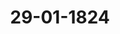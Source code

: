 ---  
schema: default  
title: 29-01-1824  
organization: Team Charlie  
notes: "<p>Description</p><p>Dritte Sitzung.

Geschehen, Frankfurt den 29. Januar 1824.

In Gegenwart

aller in der zweiten Sitzung Anwesenden.

</p><p>§.28</p><p>Des Kur= und Oberrheinischen Kreises Pensions= und Schuldenwes

insbesondere die Forderung der Oberrheinischen Kreiscasse an

Fürstlich= und Rheingräflich=Salmischen Häuser betr.

(26. Sitz. §. 185 v. J. 1823.)

Daiern. Der in der 21. vorjährigen Sitzung, §. 135, im Namen Baierns und K

hessens erstattete Vortrag über eine zu 10,554 Fl. 31 ½ Kr. berechnete Activforderung

Oberrheinischen Kreiscasse an die Fürstlich- und Rheingräflich-Salmischen Häuser, hat, 1

gehöriger Beleuchtung der von gedachten Schuldnern dagegen erhobenen Einwendungen,

zu

die Frage zur Entscheidung der Bundesversammlung aufgestellt: ob und auf welche

jene Forderung im Rechtswege geltend zu machen sey? indem beide genannten Höfe sich n

durch den Bundesbeschluß vom 14. Julius 1817 befugt hielten, ohne weiteres Namens

betheiligten Bundesglieder gegen die Salmischen Häuser klagbar aufzutreten.

Nachdem hierauf beschlossen worden, vor Allem noch die Aeusserungen der betheilig

Regierungen zu vernehmen, so haben Se. Königliche Majestät von Baiern, vor Instruir

Allerhöchstihrer Gesandtschaft, erst diese Aeusserungen in dem dazu anberaumten Termine

warten wollen. In der Voraussetzung nun, daß die noch ausstehenden Abstimmungen

in der Sitzung vom 11. December vorigen Jahres erfolgten beitreten, oder wenigstens

Wunsch der Mehrheit sich dahin ausspreche, daß Baiern und Kurhessen ihre subdelegit

Commissarien mit der Verfolgung der fraglichen Forderung vor den competenten Königl

Preussischen Landesgerichten beauftragen möchten, ist die Königlich-Baierische Gesandtsd

ermächtigt und angewiesen worden, im Namen Sr. Königlichen Majestät zu erklären, daß

Allerhöchstdieselben hierzu Ihrerseits bereit seyen, und sofort, im geeigneten Verständnisse mit

der Kurhessischen Gesandtschaft, unter befördernder Mitwirkung gedachter subdelegirter Com

missarien, einen gemeinschaftlichen Bevollmächtigten zur gerichtlichen Verfolgung der säumi

gen Schuldner vor der zuständigen Justizbehörde zu bestellen.

Baden. Da sich die Mehrheit der bei der Forderung der Oberrheinischen Kreiscasse

an die Fürstlich- und Rheingräflich-Salmischen Häuser betheiligten ehemaligen Kur- und

Oberrheinischen Kreisstände bereits für die Einklagung dieser Forderung vor den König

lich=Preussischen Landesgerichten ausgesprochen hat; so sieht sich die Großherzogliche Ge

sandtschaft ermächtigt, in gleichem Sinne abzustimmen, und diesem zufolge die Königlich

Baierische und Kurhessische Regierungen zu ersuchen, auch Ramens des Großherzogthums

Baden diese Klage bei dem betreffenden Königlich-Preussischen Landesgerichte durch einen

Bevollmächtigten anzubringen und zu verfolgen.

Kurhessen. Der Kurhessische Bundestagsgesandte, Geheime Rath von Meyerfeld,

tritt, vermöge der ihm nunmehr zugegangenen Instruction, der von der Königlich-Preus

sischen verehrlichen Gesandtschaft in der 24. vorjährigen Sitzung §. 172 geäusserten Ansicht,

jedoch mit der Ausnahme bei, daß die hohe Bundesversammlung über den Grund oder

Ungrund der von den Fürstlich- und Rheingräflich-Salmischen Häusern gegen die befragte

Forderung erhobenen Einwendungen sich nicht auszusprechen haben dürfte, vielmehr die

Entscheidung hierüber lediglich den Gerichten, bei welchen selbige demnächst vorgebracht

würden, und zur Erörterung gelangten, zu überlassen seyn möchte.

Was aber die Uebernahme der gerichtlichen Beitreibung der befragten Forderung be

treffe; so sey der Gesandte angewiesen, zu erklären, daß man Kurhessischer Seits sich selbige

gefallen lassen wolle, wenn man sich von Seite der Krone Baiern ebenfalls hierzu bereit

finden werde, und die Mehrheit der betheiligten Regierungen sich für dieses Ansinnen aus

sprechen sollte. Da nun die so eben vernommene Königlich-Baierische Erklärung mit jener

übereinstimme, so werde es nur noch auf Letzteres ankommen.

Hierauf wurde in Gemaßheit der vorliegenden Erklaͤrungen

beschlossen:

daß die Königlich-Baierische und Kurfürstlich-Hessische Gesandtschaft ersucht werden,

bei Seiner Königlichen Majestät von Baiern und Seiner Königlichen Hoheit dem Kur

fürsten von Hessen dahin anzutragen, daß Allerhöchstdieselben die zu den Bundestags-Pro

tokollen der 24. und 26. Sitzung des vorigen, dann der 3. Sitzung dieses Jahres abge

gebenen Erklärungen der an den Oberrheinischen Kreis-Activ- und Passiv-Verhältnissen

betheiligten Bundesregierungen, als Ermächtigung der wegen des Kur- und Oberrheini

schen Kreisschuldenwesens niedergesetzten Commission zur Rechtsverfolgung in dieser Sache

vor dem competenten Koͤniglich-Preussischen Oberlandesgerichte ansehen und in dessen Ge

mäßheit dieselbe zu instruiren geruhen wollen.

</p><p>§.29</p><p>Gesuch des vormaligen Straßburger Dompräbendars, Abbé Jung, um

Verwendung zu Erlangung einer Pension.

(17. Sitz. §. 65 u. 147 v. I. 1820.)

Der Königlich=Sächsische Bundestagsgestndte, Herr von Carlowiz,

trägt vor: Der Abbé Jung, 79 Jahre alt, genoß als Dompräbendar zu Straßburg 1838 Fl.

Einkommen und hätte also auf die transrhenanische Sustentationscasse, nach der Analogie,

mit 1100, wenigstens 800 Fl. Pension übernommen werden sollen. Als er aber in die

von der Badischen Regierung mehreren Straßburger Sustentanden ausgesetzte Pension ein

rückte und hier 783 Fl. jährlich erhielt, so wurde ihm eine Unterstützung aus dieser Casse

verweigert; daher war er nicht unter den vier Straßburger Pensionirten derselben, welche

vom Jahre 1817 an, an Frankreich überwiesen wurden.

Nachdem zwei dieser von Frankreich übernommenen Pensionirten gestorben waren, bat

Jung im Juni 1820 die hohe Bundesversammlung, sich bei der Königlich-Französischen

Regierung dahin zu verwenden, daß er per modum subrogationis in erledigte 232 Fl.

einrücken, oder diejenigen 333 Fr. erhalten möge, welche letztere den 70jährigen Benefi

ciaten gewaͤhre.

Der Königlich=Hannöverische Gesandte, Herr von Martens, trug dieses Gesuch in

der 17. Bundestagssitzung von 1820 (§. 65 des Prot.) vor. Er war der Meinung

daß eine officielle Verwendung der hohen Versammlung bei der Königlich-Französischen

Regierung nicht statt finden könne, theils, weil Frankreich jene ausdrücklich nahmhaft ge

machten vier Sustentanden nur aus freiem Willen übernommen habe, theils, weil be

denklich seyn würde, ein Nachrücken in einen höhern Pensionsgenuß weiter zum Grund

satze zu machen, als der Reichsdeputations-Hauptschluß solches für die Deutschen Stifter

in Rücksicht der Domicellaren festsetze; indeß erbot er sich, das Gesuch Jung's dem Kö

niglich-Französischen, bei dem Deutschen Bunde accreditirten Herrn Gesandten privatim

vorzutragen und zu empfehlen, und die hohe Versammlung beschloß, diese Privatverwen

dung dankbar anzunehmen.

Später hat der Abbé Jung sein Gesuch wiederholt und der Referendar der Subde

legations=Commission für das transrhenanische Sustentationswesen, Herr Geheime Rath vor

Rief, solches bevorwortet. Dieser bemerkt deßhalb in einem Schreiben vom 26. September

1823, daß Jung, obschon jetzt Unterthan und Pensionär von Frankreich, doch ursprünglich

ein Angehöriger des Deutschen Reichs und Bundes sey, indem das Domstift Straßburg ein

Deutsches Stift gewesen und das Schicksal der dasigen Dompräbendare nie aufgehört habe,

Deutschland zu berühren, auch letzterem zu keiner Zeit fremd und gleichgültig seyn könne.

Gutachten.

Allerdings ist zu wünschen, daß einem 79jährigen Greise, der durch die Stürme der

Zeit seine Stelle, seine Aussichten und einen Theil seiner Subsistenz verlor, noch der Vor

theil zu Theil werden möge, für die letzten Tage seines Lebens ein besseres Auskommen zu

erhalten.

Allein der Referent glaubt, daß weder die hohe Bundesversammlung zu einer officiellen,

noch er selbst zu einer Privatverwendung für das Gesuch des Abbé Jung befugt sey.

Jung war Beneficiat eines transrhenanischen Stifts. Was die hohe Bundesversamm

lung diesen Individuen zu leisten hatte, bestimmt der 15. Artikel der Bundesacte, und sie

hat selbiges geleistet, indem sie die Pensionirten der transrhenanischen Sustentationscasse,

zu welchen er nicht gehörte, den Besitzern des linken Rheinufers überwies, selbst bei Frank

reich, auf das jener Artikel keine Anwendung fand, die Uebernahme der Straßburger Su

stentanden dieser Casse vermittelte. Weiter zu gehen, hat die hohe Versammlung keine Voll

macht, und was sie selbst nicht kann, darf sich ein einzelnes Mitglied noch weniger anmaßen.

Daher trägt der Referent dahin an: den Abbé Jung zu bescheiden, daß die hohe Bun

desversammlung, nach der im 15. Art. der Bundesacte ihr angewiesenen Grenze, Anstand

nehme, auf sein Gesuch um Verwendung zu Erlangung einer Pension von Frankreich ein

zugehen, vielmehr er sich damit unmittelbar an die Gnade der Königlich-Französischen Re

gierung zu wenden haben werde.

Schließlich ist zu bemerken, daß das ähnliche Gesuch des vormaligen Straßburger

Präbendars, Abbé Weinborn, welches in dem oben gedachten Vortrage des Herrn Ge

sandten von Martens (§. 65 des Prot. v. 1820) ebenfalls erwähnt und späterhin bei der hohen

Bundesversammlung wieder in Anregung gebracht worden ist, dermalen erledigt sey, indem

die Königlich-Französische Regierung den Supplicanten in eine durch Tod eröffnete höhere

Pension hat aufrücken lassen.

Sämmtliche Gesandtschaften waren mit dem Herrn Referenten einverstanden;

daher

Beschluß:

dem Abbé Jung, ehemaligen Straßburger Praͤbendar, sey zu eroͤffnen, daß die hohe

Bundesversammlung, nach der in dem 15. Artikel der Bundesacte ihr angewiesenen Grenze,

Anstand nehme, auf sein Gesuch um Verwendung zu Erlangung einer Pension von Frank

reich einzugehen, vielmehr er sich damit unmittelbar an die Gnade der Königlich-Französi

schen Regierung zu wenden haben werde.

</p><p>§.30</p><p>Gesuch des vormaligen Straßburger Dompräbendars, Abbé Gustenhof

fer, um Verwendung zu Erlangung einer Pension.

(19. Sitz. §. 121 v. J. 1823.)

Ebenderselbe trägt vor: Die Dompräbendarien zu Straßburg, vormals 62, spä

terhin nur 20 an der Zahl, wurden von dem Domcapitel daselbst ernannt und in den

geistlichen und weltlichen Besitz ihrer Beneficien eingesetzt, standen unter selbigem, mußten

ihm Gehorsam schwören und Dienst im Chor verrichten. Früherhin hatten sie keine eigene

Verwaltung ihrer Einkünfte, allein das Domcapitel gestattete ihnen selbige und sie bestellten

hierauf eine aus sieben Personen ihres Mittels bestehende Verwaltungskammer. Die Ver

waltungskammer verlangte nun von den neu aufzunehmenden Dompräbendarien einen Eid

dessen Leistung das Capitel untersagte, und obschon diese Präbendarien den völligen Dienst

verrichteten, so wurden sie doch von Ersterer, wegen nicht erfolgter Ableistung des gefor

derten Eides, weder recipirt, noch zu dem Bezuge von Einkünften gelassen. Hierüber ent

stand ein Rechtsstreit bei dem Reichskammergerichte, welcher nicht zur Entscheidung gekom

men ist.

Bei Auflösung des Stifts waren vier jüngere Dompräbendarien angestellt, welche noch

nicht in den Genuß ihrer Beneficien gesetzt worden waren. Drei derselben wurden späterhin

anderweit vortheilhaft versorgt, der vierte aber, der Abbé Gustenhoffer, jetzt 79 Jahre alt

ist seit länger als vierzig Jahren Stadtpfarrer in Offenburg im Badischen, wo er nur ein

geringes, von der Subdelegations-Commission für das transrhenanische Sustentationswesen

auf 3 bis 400 Fl. an Getreide und Wein angegebenes Einkommen genießt.

Der Umstand, daß Gustenhoffer bei Auflösung des Stifts Straßburg als Dompräbendar

kein Einkommen genoß, eben weil ihm der Ertrag seiner Präbende von der Verwaltungs

kammer dieser Präbendare vorenthalten worden war, veranlaßte, daß er weder von Frank

reich, noch von Baden, welche die Besitzungen des Stifts adquirirt hatten, eine Pension

erhielt, wie deren die in der Perception ihrer Pfründe gestandenen Straßburger Präbendare

bekamen; er meldete sich auch bei der transrhenanischen Sustentationsanstalt nicht, weil

ihm diese Anstalt unbekannt geblieben war, aber späterhin bat er um Verwendung der

hohen Bundesversammlung bei der Königlich-Französischen Regierung, damit ihm selbige

eine seine Subsistenz sichernde Pension bewillige.

Da, nach Artikel 15 der Bundesacte, die Wirksamkeit der hohen Bundesversammlung

in Rücksicht der transrhenanischen Sustentanden sich nur dahin erstreckt, zu bewirken, daß die

jenigen Individuen, welche aus der transrhenanischen Sustentationscasse Unterstützung erhal

ten hatten, solche von dem Besitzer des linken Rheinufers forterhalten, Gustenhoffer unter

der Zahl dieser Individuen sich nicht befand, auch überhaupt die Bestimmung obigen Artikels

Frankreich nicht berührte, welches durch den Pariser Frieden von 1814 nichts erworben

vielmehr Straßburg nur behalten, gleichwohl aber, ohne vertragsmäsige Verbindlichkeit, bereits

vom Jahre 1817 an die Pensionirung der aus der Sustentationscasse unterstützten Straßbur

ger Individuen, auf Verwendung der Bundesversammlung, willfährig übernommen hatte;

so fand sich letztere veranlaßt, den Supplicanten in der 19. Sitzung vom 3, Juli 1823 (§. 121

des Prot.) wegen seines Verwendungsgesuchs abfällig zu bescheiden,

In einem Schreiben des Referendar der Subdelegations-Commission für das trans

rhenanische Sustentationswesen, Herrn Geheimen Raths von Rief, wird die Bewirkung einer

Pension für den Abbé Gustenhoffer, auf dessen wiederholte Bitte, anderweit in Anregung ge

bracht. Der Herr von Rief bemerkt, wenn schon Gustenhoffer nicht unter die Zahl der Pen

sionirten der Sustentationscasse gehört habe, so sey er doch für die hohe Bundesversamm

lung keineswegs persona extranea, auch seyen schon andere Präbendirte, welche ebenfalls

nie aus dieser Casse Pension erhalten hätten, von der hohen Versammlung an Regierungen

überwiesen und von selbigen übernommen worden. Dadurch, daß Gustenhoffern von seinen

Chorbrüdern die Perception seiner Präbende vorenthalten worden sey, die Badische Regie

rung ihm, weil sie ihn nicht in Preception fand, bei Regulirung der Pensionen übergangen

und er sich aus Unkunde nicht bei der Sustentationscasse gemeldet habe, sey sein Recht

nicht vernichtet worden.

Aus diesen Gründen wird angelegentlich gebeten, daß die hohe Bundesversammlung sich

bei der Großherzoglich=Badischen Regierung verwenden möge, dem Abbé Gustenhoffer, als

vormaligen Dompräbendar zu Straßburg, eine Pension zu ertheilen.

Gutachten.

Die Großherzoglich=Badische Regierung hat keine rechtliche Verbindlichkeit, Gustenhoffern

eine Pension zu verabreichen; allein der Umstand, daß derselbe, wenn er sich in Zeite. bei

der trausrhenanischen Sustentationsanstalt gemeldet hätte, hier eine Pension erhalten haben

würde, welche dann später auf Baden übergegangen wäre, daß er 79 Jahre alt, und seit

40 Jahren Pfarrer einer Badischen Stadtgemeinde ist, dürfte die hohe Bundesversammlung

wohl veranlassen, dessen Gesuch der gnaͤdigsten Beurtheilung und Gewaͤhrung Sr. Koͤnigli

chen Hoheit des Großherzogs, anheim zu stellen,

Hierauf wurde

beschlossen:

1) daß es, wegen der Verwendung bei der Königlich-Französischen Regierung zu Gun

sten des Präbendars Gustenhoffer, bei der abschlägigen Entschliessung vom 3. Juli 1823

sein Verbleiben habe; was aber

2) seine etwaigen Ansprüche oder sein Gesuch an die Großherzoglich-Badische Regie

rung betreffe, so finde die hohe Bundesversammlung, daß dieser Gegenstand lediglich dem

Ermessen und der Gnade der erwaͤhnten Regierung anheim zu stellen sey.

</p><p>§.31</p><p>Gesuch, die der Witwe Grünfieser aus der transrhenanischen Sustenta

tionscasse bewilligte Gratification betreffend.

(21. Sitz. §. 140 v. J. 1823.)

Ebenderselbe trägt vor: In der 21. Bundestagssitzung vom 12. Juli 1823 (§. 140

des Prot.) wurde der Witwe des bei der Subdelegations-Commission für das transrhena

nische Sustentationswesen angestellt gewesenen Registrators Grünfieser, in Regensburg, eine

Gratification von 300 Fl. rhein. aus der Sustentationscasse bewilligt.'

Als diese Summe ausgezahlt werden sollte, gieng die Nachricht ein, daß die Grünfie

ser mit Tode abgegangen sey. Der Herr Domprobst Graf von Thurn, in Regensburg, vor

mals Präsident der Subdelegations=Commission, setzte den Herrn Referendar dieser Commis

sion, Geheimen Rath von Rief, mittelst Schreibens vom 2. August 1823, hiervon in

Kenntniß, bemerkte aber auch zugleich, daß die Grünfieser zwei Kinder erster Ehe und

einen Bruder mit zwei Kindern, sämmtlich in der größten Dürftigkeit hinterlassen habe, unt

verwendete sich angelegentlich dafür, daß jene Gratification den Hinterlassenen zu Theil

werden möchte, indem er sich wohlwollend erbot, deren Auszahlung gegen gehörige Quit

tung selbst besorgen zu wollen. Der Herr Geheime Rath von Rief ist in einem Schreiber

vom 7. ej. dieser Verwendung beigetreten.

Dem Referenten scheint kein Zweifel vorzuwalten, daß die von den höchsten und hoher

Bundesgliedern der Witwe Grünfieser zugedachte Gratification, jetzt, nach dem immittels

erfolgten Absterben derselben, deren Erben zukomme; er trägt also dahin an:

dem Herrn Geheimen Rath von Rief, in Trier, zu beauftragen, daß er die durd

Beschluß in der 21. Sitzung vom 12. Juli 1823 der Witwe Grünfieser aus de

transrhenanischen Sustentationscasse zugestandene Gratification, an deren Erben, gege=

genügende Legitimation und Quittung, auszahlen lasse.

Unter allgemeiner Zustimmung zu dem Antrage des Herrn Gesandten von

Carlowiz, wurde

beschlossen:

daß Geheimer Rath von Rief, in Trier, beauftragt werde, die durch den Beschluß in der

21. Sitzung vom 12. Juli 1823 der Witwe Grünfieser aus der transrhenanischen Susten

tationscasse zugestandene Gratification, deren Erben, gegen genügende Legitimation und

Quittung, auszahlen zu lassen.

</p><p>§.32</p><p>Pensionsgesuch des ehemaligen Kammergerichts-Pedellen Aßmann, zu

Wetzlar.

(7. Sitz. §. 48 v. I. 1823.)

Der Königlich=Hannöverische Gesandte, Herr von Hammerstein, giebt

Kenntniß von der neuesten Eingabe des ehemaligen Kammergerichts-Pedellen Aßmann, zu

Wetzlar, Num. 101 vom 20. Dec. v. J., und trägt in Beziehung auf die im Jahre 1818

in der 34. Sitz. §. 160, im Jahre 1821 in der 10. Sitz. §. 68, im Jahre 1822 in der

8. Sitz. §. 70, und im Jahre 1823 in der 7. Sitz. §. 48 erstatteten Vorträge, dann in

Erwägung der Fortdauer der darin dargelegten und noch unveränderten Lage der Sache, auf

abermalige Bewilligung von 150 Fl. für den Supplicanten, so wie auf einen dieserhalb an

den Cassier der Sustentationscasse zu erlassenden Zahlungsbefehl an.

Hierauf wurde einhellig

beschlossen:

dem ehemaligen Kammergerichts=Pedellen Aßmann, zu Wetzlar, abermals 150 Fl. rhein.

und zwar vorschußweise aus der Kammergerichts=Sustentationscasse zu verwilligen, und die

interimistische Cassenverwaltung zur Auszahlung und Verrechnung in Ausgabe anzuweisen.



</p><p>§.33</p><p>Beschwerde der Erben des Simon Moritz Rüppel, zu Frankfurt, wegen

angeblich verweigerter Justiz des Königlich-Preussischen Tribu

nals zu Düsseldorf.

(14. Sitz. §. 95 v. J. 1821.)

Pråsidium eröffnet:

Die Reclamations=Commission habe dem Präsidio angezeigt, daß sie den Vortrag über

die unter Num. 25, 28, 33 und 64 des Einr. Prot. v. J. 1823 eingetragenen Eingaben der

Erben des Simon Moritz Rüppel zu Frankfurt, wegen angeblich verweigerter Justiz des

Königlich=Preussischen Tribunals zu Düsseldorf, zu erstatten bereit sey, als gleichzeitig der

Anwalt derselben, Dr. Ehrmann, eine Vorstellung eingereicht (s. unten, Num. 9 der Eingaben),

und darin angezeigt habe, die Imploranten glaubten, durch die allerhöchst angeordnete Com

mission zufrieden gestellt zu werden, und ständen demnach von der angebrachten Be

schwerde ab.

Durch diese Erklärung scheine die Erstattung des Vortrags, in so weit er die Erledi

gung des Gesuchs der Reclamanten zum Zwecke habe, vor der Hand überflüssig; nachdem

aber die Beschwerden der Ruppel'schen Erben schon längst beständen, in dieser Versammlung

öfters erneuert worden seyen, und gegen die Königlich-Preussische Regierung den Vor

wurf einer Justizverweigerung enthielten, keiner Deutschen Bundesregierung aber gleichgül

tig seyn könne, in den Protokollen der Bundesversammlung in solchem Lichte hingestellt zu

werden, ohne, gegenüber ihrer Bundesgenossen, hierüber genügende Aufklärung zu geben;

so wolle Präsidium der hohen Versammlung anheim geben, ob sie, ungeachtet jener so eben

erwähnten Anzeige des Dr. Ehrmann, den Vortrag nicht noch um so mehr zu ihrer Wissen

schaft nehmen wolle, als, nach der Ansicht des Herrn Referenten, eine Rechtsverweigerung

im bundesgesetzlichen Sinne hier durchaus nicht vorliege.

Der Königlich=Preussische Herr Gesandte, Graf von der Goltz, dankte

dem Präsidio für diesen Beweis vorzüglicher Aufmerksamkeit, und ersuchte die hohe Ver

sammlung, sich den Vortrag erstatten lassen zu wollen, weil der Königlichen Regierung aller

dings daran liegen müsse, die Sache in ihrem wahren Lichte hergestellt zu sehen;

womit sämmtliche Gesandtschaften sich einverstanden erklärten.

Nachdem die Versammlung diesen Vortrag vernommen hatte, wurde, da die Klage

zurück genommen ist

beschlossen:

denselben in die Registratur abzugeben, und dem Dr. Ehrmann die Beilage seiner

Eingaben zurück zu stellen.

</p><p>§.34</p><p>Reichskammergerichts-Archiv zu Wetzlar.

(23. Sitz. §. 161 v. I. 1823.)

Die Bundestags=Commission wegen des reichskammergerichtlichen

Archivs zu Wetzlar, und in deren Namen der Gesandte der freien Stadt Frankfurt,

Herr Danz, erstattet Vortrag auf den Bericht der Archiv-Commission vom 24. No

vember vorigen Jahres (Protok. der 23. Sitz. §. 161), und in Gemäßheit ihrer Anträge

wurde

beschlossen:

1) daß es, nach den vorgelegten frühern Taxamts-Rechnungen, einer besondern Be

rechnung der ältern Canzleitargelder weiter nicht bedürfe, und daß die sämmtlichen

Taxamts=Rechnungen an die Archiv-Commission zu remittiren seyen;

2) daß es noch zur Zeit bei dem 3. und 5. Absatze des Beschlusses dieser hohen Ver

sammlung vom 19. Juni vorigen Jahres sein Bewenden behalte;

3) daß von dem Verkaufe oder der Zernichtung der so genannten Miscellancen, so wie

aller andern in dem Archive befindlichen Acten, noch zur Zeit zu abstrahiren, den Herren Bun

destagsgesandten aber zu überlassen sey, auch von dem gefertigten zweiten Verzeichniß der

reponirten Acten Einsicht zu nehmen, um allenfalls ihre Regierungen auf diese oder jene

der verzeichneten Acten aufmerksam zu machen; endlich

4) daß wegen der kammergerichtlichen Bibliothek keine weitere Anregung zu machen

sey, sondern dieser Gegenstand auf sich zu beruhen habe.

</p><p>§.35</p><p>Einreichungs-Protokoll.

Die Eingabe

Num. 7, eingereicht am 28. d. M., von Dr. Ehrmann dahier, als Anwalt des Königl.

Preuß. Landraths Carl Joseph Burret, Anzeige wegen Uebernahme der

von dem Königl. Preuß. Domänen-Inspector von Linz zu Coblenz bereits über

gebenen Forderung an die vormalige Reichs-Operationscasse. Mit 3 Anlagen.

wurde der betreffenden Commission zugestellt.

Num. 8, einger. am 29. d. M., von Mayer Auerbach in Carlsruhe, Erinnerungs

gesuch in Betreff einer Lieferungsforderung an das vormalige Großherzogthum

und

Frankfurt.

Num. 9, einger. am 29. d. M., von Dr. Ehrmann dahier, als Anwalt der Erben des

Simon Moritz Nüppel, wegen angeblicher Justizverweigerung von Seiten

der Königl. Preuß. Justizhöfe.

sind durch die Beschlüsse §. 21 der 2. Sitzung vom 22 Januar und §. 33 dieser Sitzung

erledigt.

Folgen die Unterschriften.

</p>"  
resources:  
- format: png  
  name: Page63[28].png  
  url: ../../data_img/Protokolle_BV_16_1824/29-01-1824/Page63[28].png  
- format: png  
  name: Page64[28].png  
  url: ../../data_img/Protokolle_BV_16_1824/29-01-1824/Page64[28].png  
- format: png  
  name: Page65[28-29].png  
  url: ../../data_img/Protokolle_BV_16_1824/29-01-1824/Page65[28-29].png  
- format: png  
  name: Page66[29].png  
  url: ../../data_img/Protokolle_BV_16_1824/29-01-1824/Page66[29].png  
- format: png  
  name: Page67[29-30].png  
  url: ../../data_img/Protokolle_BV_16_1824/29-01-1824/Page67[29-30].png  
- format: png  
  name: Page68[30].png  
  url: ../../data_img/Protokolle_BV_16_1824/29-01-1824/Page68[30].png  
- format: png  
  name: Page69[30-31].png  
  url: ../../data_img/Protokolle_BV_16_1824/29-01-1824/Page69[30-31].png  
- format: png  
  name: Page70[31-32-33].png  
  url: ../../data_img/Protokolle_BV_16_1824/29-01-1824/Page70[31-32-33].png  
- format: png  
  name: Page71[33-34].png  
  url: ../../data_img/Protokolle_BV_16_1824/29-01-1824/Page71[33-34].png  
- format: png  
  name: Page72[34-35].png  
  url: ../../data_img/Protokolle_BV_16_1824/29-01-1824/Page72[34-35].png  
category:   
  - Protokolle_BV_16_1824  
maintainer: Henry Frederick Lutterodt  
maintainer_email: h.lutterodt.21@abdn.ac.uk  
---